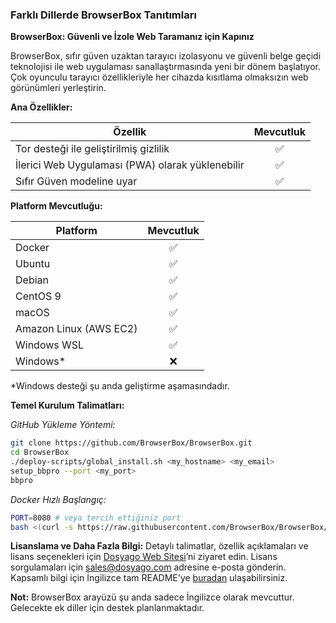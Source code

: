    ### Farklı Dillerde BrowserBox Tanıtımları

   **BrowserBox: Güvenli ve İzole Web Taramanız için Kapınız**

   BrowserBox, sıfır güven uzaktan tarayıcı izolasyonu ve güvenli belge geçidi teknolojisi ile web uygulaması sanallaştırmasında yeni bir dönem başlatıyor. Çok oyunculu tarayıcı özellikleriyle her cihazda kısıtlama olmaksızın web görünümleri yerleştirin.

   **Ana Özellikler:**

   | Özellik                                       | Mevcutluk |
   | --------------------------------------------- | :-------: |
   | Tor desteği ile geliştirilmiş gizlilik        |     ✅    |
   | İlerici Web Uygulaması (PWA) olarak yüklenebilir |     ✅    |
   | Sıfır Güven modeline uyar                      |     ✅    |

   **Platform Mevcutluğu:**

   | Platform                   | Mevcutluk |
   | -------------------------- | :-------: |
   | Docker                     |     ✅    |
   | Ubuntu                     |     ✅    |
   | Debian                     |     ✅    |
   | CentOS 9                   |     ✅    |
   | macOS                      |     ✅    |
   | Amazon Linux (AWS EC2)     |     ✅    |
   | Windows WSL                |     ✅    |
   | Windows*                   |     ❌    |

   *Windows desteği şu anda geliştirme aşamasındadır.

   **Temel Kurulum Talimatları:**

   *GitHub Yükleme Yöntemi:*
   ```bash
   git clone https://github.com/BrowserBox/BrowserBox.git
   cd BrowserBox
   ./deploy-scripts/global_install.sh <my_hostname> <my_email>
   setup_bbpro --port <my_port>
   bbpro
   ```

   *Docker Hızlı Başlangıç:*
   ```bash
   PORT=8080 # veya tercih ettiğiniz port
   bash <(curl -s https://raw.githubusercontent.com/BrowserBox/BrowserBox/f2162a8553c0f91068127bd3063eaf2fdc4d005d/deploy-scripts/run_docker.sh) $PORT
   ```

   **Lisanslama ve Daha Fazla Bilgi:**
   Detaylı talimatlar, özellik açıklamaları ve lisans seçenekleri için [Dosyago Web Sitesi](https://dosyago.com)’ni ziyaret edin. Lisans sorgulamaları için [sales@dosyago.com](mailto:sales@dosyago.com) adresine e-posta gönderin. Kapsamlı bilgi için İngilizce tam README'ye [buradan](https://github.com/BrowserBox/BrowserBox/blob/boss/README.md) ulaşabilirsiniz.

   **Not:** BrowserBox arayüzü şu anda sadece İngilizce olarak mevcuttur. Gelecekte ek diller için destek planlanmaktadır.
